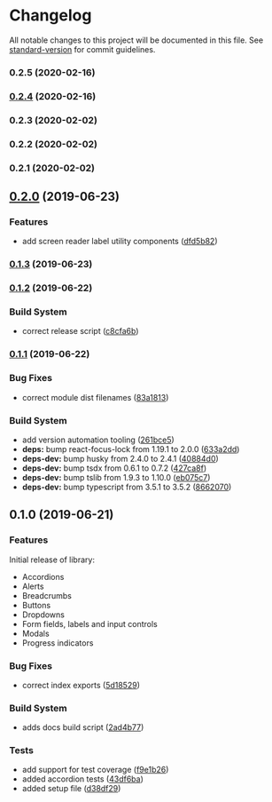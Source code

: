 # Changelog

All notable changes to this project will be documented in this file. See [standard-version](https://github.com/conventional-changelog/standard-version) for commit guidelines.

### 0.2.5 (2020-02-16)

### [0.2.4](https://github.com/emortlock/spartan-ui/compare/v0.2.3...v0.2.4) (2020-02-16)

### 0.2.3 (2020-02-02)

### 0.2.2 (2020-02-02)

### 0.2.1 (2020-02-02)

## [0.2.0](https://github.com/emortlock/spartan-ui/compare/v0.1.3...v0.2.0) (2019-06-23)

### Features

- add screen reader label utility components ([dfd5b82](https://github.com/emortlock/spartan-ui/commit/dfd5b82))

### [0.1.3](https://github.com/emortlock/spartan-ui/compare/v0.1.2...v0.1.3) (2019-06-23)

### [0.1.2](https://github.com/emortlock/spartan-ui/compare/v0.1.1...v0.1.2) (2019-06-22)

### Build System

- correct release script ([c8cfa6b](https://github.com/emortlock/spartan-ui/commit/c8cfa6b))

### [0.1.1](https://github.com/emortlock/spartan-ui/compare/v0.1.0...v0.1.1) (2019-06-22)

### Bug Fixes

- correct module dist filenames ([83a1813](https://github.com/emortlock/spartan-ui/commit/83a1813))

### Build System

- add version automation tooling ([261bce5](https://github.com/emortlock/spartan-ui/commit/261bce5))
- **deps:** bump react-focus-lock from 1.19.1 to 2.0.0 ([633a2dd](https://github.com/emortlock/spartan-ui/commit/633a2dd))
- **deps-dev:** bump husky from 2.4.0 to 2.4.1 ([40884d0](https://github.com/emortlock/spartan-ui/commit/40884d0))
- **deps-dev:** bump tsdx from 0.6.1 to 0.7.2 ([427ca8f](https://github.com/emortlock/spartan-ui/commit/427ca8f))
- **deps-dev:** bump tslib from 1.9.3 to 1.10.0 ([eb075c7](https://github.com/emortlock/spartan-ui/commit/eb075c7))
- **deps-dev:** bump typescript from 3.5.1 to 3.5.2 ([8662070](https://github.com/emortlock/spartan-ui/commit/8662070))

## 0.1.0 (2019-06-21)

### Features

Initial release of library:

- Accordions
- Alerts
- Breadcrumbs
- Buttons
- Dropdowns
- Form fields, labels and input controls
- Modals
- Progress indicators

### Bug Fixes

- correct index exports ([5d18529](https://github.com/emortlock/spartan-ui/commit/5d18529))

### Build System

- adds docs build script ([2ad4b77](https://github.com/emortlock/spartan-ui/commit/2ad4b77))

### Tests

- add support for test coverage ([f9e1b26](https://github.com/emortlock/spartan-ui/commit/f9e1b26))
- added accordion tests ([43df6ba](https://github.com/emortlock/spartan-ui/commit/43df6ba))
- added setup file ([d38df29](https://github.com/emortlock/spartan-ui/commit/d38df29))
